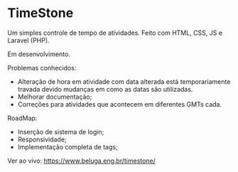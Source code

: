 # TimeStone
Um simples controle de tempo de atividades. Feito com HTML, CSS, JS e Laravel (PHP).

Em desenvolvimento.

Problemas conhecidos: 
  - Alteração de hora em atividade com data alterada está temporariamente travada devido mudanças em como as datas são utilizadas.
  - Melhorar documentação;
  - Correções para atividades que acontecem em diferentes GMTs cada.

RoadMap:
  - Inserção de sistema de login;
  - Responsividade;
  - Implementação completa de tags;

Ver ao vivo: https://www.beluga.eng.br/timestone/
